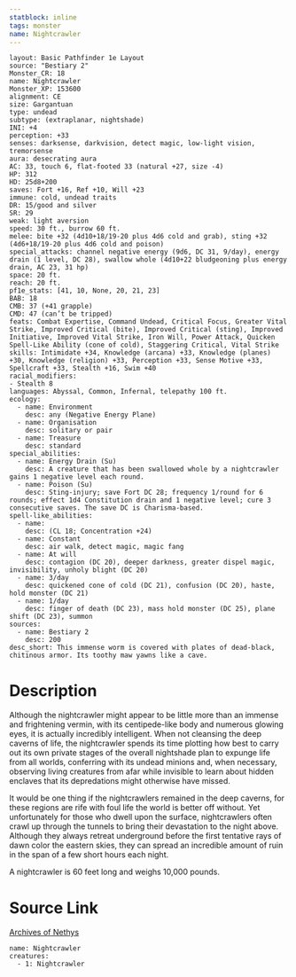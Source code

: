 ```yaml
---
statblock: inline
tags: monster
name: Nightcrawler
---
```

```statblock
layout: Basic Pathfinder 1e Layout
source: "Bestiary 2"
Monster_CR: 18
name: Nightcrawler
Monster_XP: 153600
alignment: CE
size: Gargantuan
type: undead
subtype: (extraplanar, nightshade)
INI: +4
perception: +33
senses: darksense, darkvision, detect magic, low-light vision, tremorsense
aura: desecrating aura
AC: 33, touch 6, flat-footed 33 (natural +27, size -4)
HP: 312
HD: 25d8+200
saves: Fort +16, Ref +10, Will +23
immune: cold, undead traits
DR: 15/good and silver
SR: 29
weak: light aversion
speed: 30 ft., burrow 60 ft.
melee: bite +32 (4d10+18/19-20 plus 4d6 cold and grab), sting +32 (4d6+18/19-20 plus 4d6 cold and poison)
special_attacks: channel negative energy (9d6, DC 31, 9/day), energy drain (1 level, DC 28), swallow whole (4d10+22 bludgeoning plus energy drain, AC 23, 31 hp)
space: 20 ft.
reach: 20 ft.
pf1e_stats: [41, 10, None, 20, 21, 23]
BAB: 18
CMB: 37 (+41 grapple)
CMD: 47 (can’t be tripped)
feats: Combat Expertise, Command Undead, Critical Focus, Greater Vital Strike, Improved Critical (bite), Improved Critical (sting), Improved Initiative, Improved Vital Strike, Iron Will, Power Attack, Quicken Spell-Like Ability (cone of cold), Staggering Critical, Vital Strike
skills: Intimidate +34, Knowledge (arcana) +33, Knowledge (planes) +30, Knowledge (religion) +33, Perception +33, Sense Motive +33, Spellcraft +33, Stealth +16, Swim +40
racial_modifiers:
- Stealth 8
languages: Abyssal, Common, Infernal, telepathy 100 ft.
ecology:
  - name: Environment
    desc: any (Negative Energy Plane)
  - name: Organisation
    desc: solitary or pair
  - name: Treasure
    desc: standard
special_abilities:
  - name: Energy Drain (Su)
    desc: A creature that has been swallowed whole by a nightcrawler gains 1 negative level each round.
  - name: Poison (Su)
    desc: Sting-injury; save Fort DC 28; frequency 1/round for 6 rounds; effect 1d4 Constitution drain and 1 negative level; cure 3 consecutive saves. The save DC is Charisma-based.
spell-like_abilities:
  - name:
    desc: (CL 18; Concentration +24)
  - name: Constant
    desc: air walk, detect magic, magic fang
  - name: At will
    desc: contagion (DC 20), deeper darkness, greater dispel magic, invisibility, unholy blight (DC 20)
  - name: 3/day
    desc: quickened cone of cold (DC 21), confusion (DC 20), haste, hold monster (DC 21)
  - name: 1/day
    desc: finger of death (DC 23), mass hold monster (DC 25), plane shift (DC 23), summon
sources:
  - name: Bestiary 2
    desc: 200
desc_short: This immense worm is covered with plates of dead-black, chitinous armor. Its toothy maw yawns like a cave.
```
# Description
Although the nightcrawler might appear to be little more than an immense and frightening vermin, with its centipede-like body and numerous glowing eyes, it is actually incredibly intelligent. When not cleansing the deep caverns of life, the nightcrawler spends its time plotting how best to carry out its own private stages of the overall nightshade plan to expunge life from all worlds, conferring with its undead minions and, when necessary, observing living creatures from afar while invisible to learn about hidden enclaves that its depredations might otherwise have missed.

It would be one thing if the nightcrawlers remained in the deep caverns, for these regions are rife with foul life the world is better off without. Yet unfortunately for those who dwell upon the surface, nightcrawlers often crawl up through the tunnels to bring their devastation to the night above. Although they always retreat underground before the first tentative rays of dawn color the eastern skies, they can spread an incredible amount of ruin in the span of a few short hours each night.

A nightcrawler is 60 feet long and weighs 10,000 pounds.
# Source Link
[Archives of Nethys](https://aonprd.com/MonsterDisplay.aspx?ItemName=Nightcrawler)
```encounter-table
name: Nightcrawler
creatures:
  - 1: Nightcrawler
```
